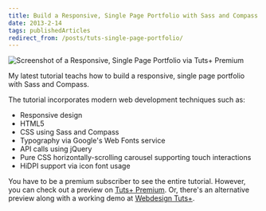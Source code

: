 ```yaml
---
title: Build a Responsive, Single Page Portfolio with Sass and Compass via Tuts+ Premium
date: 2013-2-14
tags: publishedArticles
redirect_from: /posts/tuts-single-page-portfolio/
---
```


![Screenshot of a Responsive, Single Page Portfolio via Tuts+ Premium](https://tutsplus-media.s3.amazonaws.com/tutsplus.com/uploads/2013/02/screenshot.png)

My latest tutorial teachs how to build a responsive, single page portfolio with Sass and Compass.

The tutorial incorporates modern web development techniques such as:

- Responsive design
- HTML5
- CSS using Sass and Compass
- Typography via Google's Web Fonts service
- API calls using jQuery
- Pure CSS horizontally-scrolling carousel supporting touch interactions
- HiDPI support via icon font usage

You have to be a premium subscriber to see the entire tutorial. However, you can check out a preview on [Tuts+ Premium](https://tutsplus.com/tutorial/build-a-responsive-single-page-portfolio-with-sass-and-compass/). Or, there's an alternative preview along with a working demo at [Webdesign Tuts+](http://webdesign.tutsplus.com/tutorials/htmlcss-tutorials/build-a-responsive-single-page-portfolio-with-sass-and-compass-new-on-premium/).
